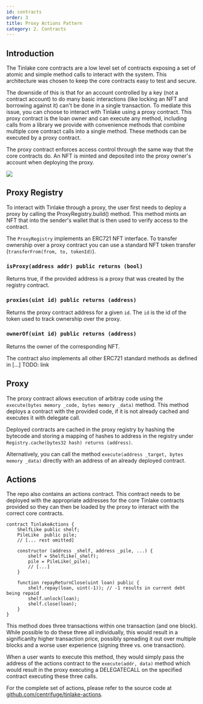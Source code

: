 ```yaml
---
id: contracts
order: 3
title: Proxy Actions Pattern
category: 2. Contracts
---
```

## Introduction
The Tinlake core contracts are a low level set of contracts exposing a set of atomic and simple method calls to interact with the system. This architecture was chosen to keep the core contracts easy to test and secure.

The downside of this is that for an account controlled by a key (not a contract account) to do many basic interactions (like locking an NFT and borrowing against it) can't be done in a single transaction. To mediate this issue, you can choose to interact with Tinlake using a proxy contract. This proxy contract is the loan owner and can execute any method, including calls from a library we provide with convenience methods that combine multiple core contract calls into a single method. These methods can be executed by a proxy contract.

The proxy contract enforces access control through the same way that the core contracts do. An NFT is minted and deposited into the proxy owner's account when deploying the proxy.

![](https://storage.googleapis.com/centrifuge-hackmd/upload_740a7f1fbe8ea661b10095113b00ef8e.png)


## Proxy Registry
To interact with Tinlake through a proxy, the user first needs to deploy a proxy by calling the ProxyRegistry.build() method. This method mints an NFT that into the sender's wallet that is then used to verify access to the contract.

The `ProxyRegistry` implements an ERC721 NFT interface. To transfer ownership over a proxy contract you can use a standard NFT token transfer (`transferFrom(from, to, tokenId)`).

### `isProxy(address addr) public returns (bool)`
Returns true, if the provided address is a proxy that was created by the registry contract.

### `proxies(uint id) public returns (address)`
Returns the proxy contract address for a given `id`. The `id` is the id of the token used to track ownership over the proxy.

### `ownerOf(uint id) public returns (address)`
Returns the owner of the corresponding NFT.

The contract also implements all other ERC721 standard methods as defined in [...] TODO: link

## Proxy
The proxy contract allows execution of arbitray code using the `execute(bytes memory _code, bytes memory _data)` method. This method deploys a contract with the provided code, if it is not already cached and executes it with delegate call.

Deployed contracts are cached in the proxy registry by hashing the bytecode and storing a mapping of hashes to address in the registry under `Registry.cache(bytes32 hash) returns (address)`.

Alternatively, you can call the method `execute(address _target, bytes memory _data)` directly with an address of an already deployed contract.

## Actions
The repo also contains an actions contract. This contract needs to be deployed with the appropriate addresses for the core Tinlake contracts provided so they can then be loaded by the proxy to interact with the correct core contracts.

```
contract TinlakeActions {
    ShelfLike public shelf;
    PileLike  public pile;
    // [... rest omitted]

    constructor (address _shelf, address _pile, ...) {
        shelf = ShelfLike(_shelf);
        pile = PileLike(_pile);
        // [...]
    }

    function repayReturnClose(uint loan) public {
        shelf.repay(loan, uint(-1)); // -1 results in current debt being repaid
        shelf.unlock(loan);
        shelf.close(loan);
    }
}
```

This method does three transactions within one transaction (and one block). While possible to do these three all individually, this would result in a significanlty higher transaction price, possibly spreading it out over multiple blocks and a worse user experience (signing three vs. one transaction).

When a user wants to execute this method, they would simply pass the address of the actions contract to the `execute(addr, data)` method which would result in the proxy executing a DELEGATECALL on the specified contract executing these three calls.

For the complete set of actions, please refer to the source code at [github.com/centrifuge/tinlake-actions](https://github.com/centrifuge/tinlake-actions).

